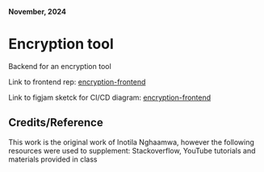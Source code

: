 **November, 2024**

# Encryption tool
Backend for an encryption tool

Link to frontend rep:
[encryption-frontend](https://github.com/Inotila/encryption-frontend.git)

Link to figjam sketck for CI/CD diagram:
[encryption-frontend](https://www.figma.com/board/88LWguSIbJIzZmBwjB9b8z/CI%2FCD-diagram?node-id=0-1&t=kU3TPug0weQU6QDB-1)

## Credits/Reference
This work is the original work of Inotila Nghaamwa, however the following resources were used to supplement: Stackoverflow, YouTube tutorials 
and materials provided in class
